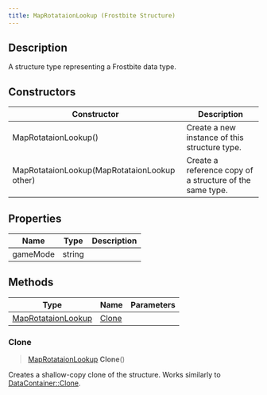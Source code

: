 ```yaml
---
title: MapRotataionLookup (Frostbite Structure)
---
```

## Description

A structure type representing a Frostbite data type.

## Constructors

| Constructor                                  | Description                                              |
| -------------------------------------------- | -------------------------------------------------------- |
| MapRotataionLookup()                         | Create a new instance of this structure type.            |
| MapRotataionLookup(MapRotataionLookup other) | Create a reference copy of a structure of the same type. |

## Properties

| Name     | Type   | Description |
| -------- | ------ | ----------- |
| gameMode | string |             |

## Methods

| Type                                     | Name            | Parameters |
| ---------------------------------------- | --------------- | ---------- |
| [MapRotataionLookup](MapRotataionLookup) | [Clone](#clone) |            |

### Clone

> [MapRotataionLookup](MapRotataionLookup) **Clone**()

Creates a shallow-copy clone of the structure. Works similarly to [DataContainer::Clone](/vext/ref/cls/shr/datacontainer#clone).
